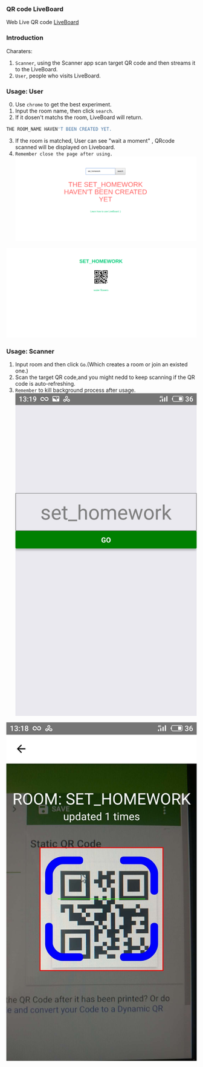 ### QR code LiveBoard
Web Live QR code  [LiveBoard](http://www.shareqr.ga/)

### Introduction
Charaters:
1. `Scanner`, using the Scanner app scan target QR code and then streams it to the LiveBoard.
2. `User`, people who visits LiveBoard.

### Usage: User
0. Use `chrome` to get the best experiment.
1. Input the room name, then click `search`.
2. If it dosen't matchs the room, LiveBoard will return.
```bash
THE ROOM_NAME HAVEN'T BEEN CREATED YET.
```
3. If the room is matched, User can see "wait a moment" , QRcode scanned will be displayed on Liveboard.
4. `Remember close the page after using.`
![If room haven't been created yet](./readme_pic/failed.png)

![Room matched](./readme_pic/success.png)

### Usage: Scanner
1. Input room and then click `Go`.(Which creates a room or join an existed one.)
2. Scan the target QR code,and you might nedd to keep scanning if the QR code is auto-refreshing.
3. `Remember` to kill background process after usage.
![create room](./readme_pic/create.jpg)

![scanning.jpg](./readme_pic/scanning.jpg)
